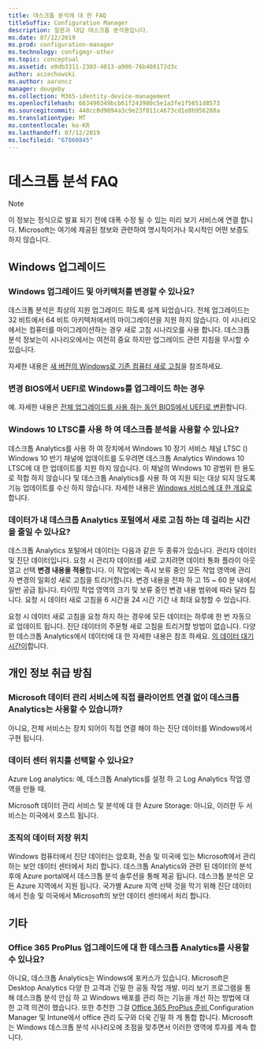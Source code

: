 ```yaml
---
title: 데스크톱 분석에 대 한 FAQ
titleSuffix: Configuration Manager
description: 질문과 대답 데스크톱 분석용입니다.
ms.date: 07/12/2019
ms.prod: configuration-manager
ms.technology: configmgr-other
ms.topic: conceptual
ms.assetid: e0db3311-2303-4013-a906-76b408172d3c
author: aczechowski
ms.author: aaroncz
manager: dougeby
ms.collection: M365-identity-device-management
ms.openlocfilehash: 663490349bcb61f243980c5e1a3fe1f5651d8573
ms.sourcegitcommit: 448cc0d9094a3c9e23f011c4673cd1e8b956280a
ms.translationtype: MT
ms.contentlocale: ko-KR
ms.lasthandoff: 07/12/2019
ms.locfileid: "67860845"
---
```

# <a name="desktop-analytics-faq"></a>데스크톱 분석 FAQ

> [!Note]  
> 이 정보는 정식으로 발표 되기 전에 대폭 수정 될 수 있는 미리 보기 서비스에 연결 합니다. Microsoft는 여기에 제공된 정보와 관련하여 명시적이거나 묵시적인 어떤 보증도 하지 않습니다.  

## <a name="windows-upgrade"></a>Windows 업그레이드

### <a name="can-i-upgrade-windows-and-change-architecture"></a>Windows 업그레이드 및 아키텍처를 변경할 수 있나요?

데스크톱 분석은 최상의 지원 업그레이드 하도록 설계 되었습니다. 전체 업그레이드는 32 비트에서 64 비트 아키텍처에서의 마이그레이션을 지원 하지 않습니다. 이 시나리오에서는 컴퓨터를 마이그레이션하는 경우 새로 고침 시나리오를 사용 합니다. 데스크톱 분석 정보는이 시나리오에서는 여전히 중요 하지만 업그레이드 관련 지침을 무시할 수 있습니다.

자세한 내용은 [새 버전의 Windows로 기존 컴퓨터 새로 고침](/sccm/osd/deploy-use/refresh-an-existing-computer-with-a-new-version-of-windows)을 참조하세요.

### <a name="can-i-change-from-bios-to-uefi-when-upgrading-windows"></a>변경 BIOS에서 UEFI로 Windows를 업그레이드 하는 경우

예. 자세한 내용은 [전체 업그레이드를 사용 하는 동안 BIOS에서 UEFI로 변환](/sccm/osd/deploy-use/task-sequence-steps-to-manage-bios-to-uefi-conversion#convert-from-bios-to-uefi-during-an-in-place-upgrade)합니다.

### <a name="can-i-use-desktop-analytics-with-windows-10-ltsc"></a>Windows 10 LTSC를 사용 하 여 데스크톱 분석을 사용할 수 있나요?

데스크톱 Analytics를 사용 하 여 장치에서 Windows 10 장기 서비스 채널 LTSC () Windows 10 반기 채널에 업데이트를 도우려면 데스크톱 Analytics Windows 10 LTSC에 대 한 업데이트를 지원 하지 않습니다. 이 채널의 Windows 10 광범위 한 용도로 적합 하지 않습니다 및 데스크톱 Analytics를 사용 하 여 지원 되는 대상 되지 않도록 기능 업데이트를 수신 하지 않습니다. 자세한 내용은 [Windows 서비스에 대 한 개요로](https://docs.microsoft.com/windows/deployment/update/waas-overview#long-term-servicing-channel)합니다.

### <a name="can-i-reduce-the-amount-of-time-it-takes-for-data-to-refresh-in-my-desktop-analytics-portal"></a>데이터가 내 데스크톱 Analytics 포털에서 새로 고침 하는 데 걸리는 시간을 줄일 수 있나요?

데스크톱 Analytics 포털에서 데이터는 다음과 같은 두 종류가 있습니다. 관리자 데이터 및 진단 데이터입니다. 요청 시 관리자 데이터를 새로 고치려면 데이터 통화 플라이 아웃 열고 선택 **변경 내용을 적용**합니다. 이 작업에는 즉시 보류 중인 모든 작업 영역에 관리자 변경의 일회성 새로 고침을 트리거합니다. 변경 내용을 전파 하 고 15 ~ 60 분 내에서 일반 공급 됩니다. 타이밍 작업 영역의 크기 및 보류 중인 변경 내용 범위에 따라 달라 집니다. 요청 시 데이터 새로 고침을 6 시간을 24 시간 기간 내 최대 요청할 수 있습니다. 

요청 시 데이터 새로 고침을 요청 하지 하는 경우에 모든 데이터는 하루에 한 번 자동으로 업데이트 됩니다. 진단 데이터의 주문형 새로 고침을 트리거할 방법이 없습니다. 다양 한 데스크톱 Analytics에서 데이터에 대 한 자세한 내용은 참조 하세요. [의 데이터 대기 시간이](/sccm/desktop-analytics/troubleshooting#data-latency)합니다.

## <a name="privacy"></a>개인 정보 취급 방침

### <a name="can-desktop-analytics-be-used-without-a-direct-client-connection-to-the-microsoft-data-management-service"></a>Microsoft 데이터 관리 서비스에 직접 클라이언트 연결 없이 데스크톱 Analytics는 사용할 수 있습니까?

아니요, 전체 서비스는 장치 되어이 직접 연결 해야 하는 진단 데이터를 Windows에서 구현 됩니다.

### <a name="can-i-choose-the-data-center-location"></a>데이터 센터 위치를 선택할 수 있나요?

Azure Log analytics: 예, 데스크톱 Analytics를 설정 하 고 Log Analytics 작업 영역을 만들 때.

Microsoft 데이터 관리 서비스 및 분석에 대 한 Azure Storage: 아니요, 이러한 두 서비스는 미국에서 호스트 됩니다.

### <a name="where-is-my-organizations-data-stored"></a>조직의 데이터 저장 위치

Windows 컴퓨터에서 진단 데이터는 암호화, 전송 및 미국에 있는 Microsoft에서 관리 하는 보안 데이터 센터에서 처리 합니다. 데스크톱 Analytics와 관련 된 데이터의 분석 후에 Azure portal에서 데스크톱 분석 솔루션을 통해 제공 됩니다. 데스크톱 분석은 모든 Azure 지역에서 지원 됩니다. 국가별 Azure 지역 선택 것을 막기 위해 진단 데이터에서 전송 및 미국에서 Microsoft의 보안 데이터 센터에서 처리 합니다.

## <a name="other"></a>기타

### <a name="can-i-use-desktop-analytics-for-my-office-365-proplus-upgrades"></a>Office 365 ProPlus 업그레이드에 대 한 데스크톱 Analytics를 사용할 수 있나요?

아니요, 데스크톱 Analytics는 Windows에 포커스가 있습니다. Microsoft은 Desktop Analytics 다양 한 고객과 긴밀 한 공동 작업 개발. 미리 보기 프로그램을 통해 데스크톱 분석 안심 하 고 Windows 배포를 관리 하는 기능을 개선 하는 방법에 대 한 고객 의견이 했습니다. 또한 추천한 그걸 [Office 365 ProPlus 준비 ](/sccm/sum/deploy-use/office-365-dashboard#bkmk_o365_readiness) Configuration Manager 및 Intune에서 office 관리 도구와 더욱 긴밀 하 게 통합 합니다. Microsoft는 Windows 데스크톱 분석 시나리오에 초점을 맞추면서 이러한 영역에 투자를 계속 합니다.
